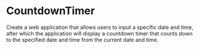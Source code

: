 # CountdownTimer
Create a web application that allows users to input a specific date and time, after which the application will display a countdown timer that counts down to the specified date and time from the current date and time.
